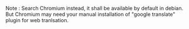 Note : Search Chromium instead, it shall be available by default in debian. But Chromium may need your manual installation of "google translate" plugin for web tranlsation.

